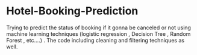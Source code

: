 # Hotel-Booking-Prediction
Trying to predict the status of booking if it gonna be canceled or not using machine learning techniques (logistic regression ,  Decision Tree , Random Forest , etc....) . The code including cleaning and filtering techniques as well.
